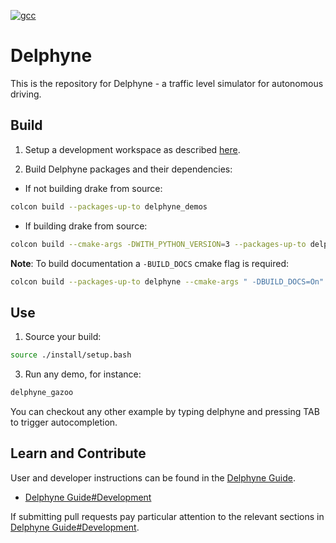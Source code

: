 [![gcc](https://github.com/ToyotaResearchInstitute/delphyne/actions/workflows/build.yml/badge.svg)](https://github.com/ToyotaResearchInstitute/delphyne/actions/workflows/build.yml)

# Delphyne

This is the repository for Delphyne - a traffic level simulator for autonomous driving.

## Build

1. Setup a development workspace as described [here](https://github.com/ToyotaResearchInstitute/maliput_documentation/blob/main/docs/installation_quickstart.rst).

2. Build Delphyne packages and their dependencies:

  - If not building drake from source:

   ```sh
   colcon build --packages-up-to delphyne_demos
   ```

  - If building drake from source:

   ```sh
   colcon build --cmake-args -DWITH_PYTHON_VERSION=3 --packages-up-to delphyne_demos
   ```

   **Note**: To build documentation a `-BUILD_DOCS` cmake flag is required:
   ```sh
   colcon build --packages-up-to delphyne --cmake-args " -DBUILD_DOCS=On"
   ```

## Use

1. Source your build:

```sh
source ./install/setup.bash
```

3. Run any demo, for instance:

```sh
delphyne_gazoo
```

You can checkout any other example by typing delphyne and pressing TAB to trigger autocompletion.

## Learn and Contribute

User and developer instructions can be found in the
[Delphyne Guide](https://docs.google.com/document/d/1tQ9vDp084pMuHjYmtScLB3F1tdr4iP9w7_OTcoSM1zQ).

* [Delphyne Guide#Development](https://docs.google.com/document/d/1tQ9vDp084pMuHjYmtScLB3F1tdr4iP9w7_OTcoSM1zQ/edit#heading=h.6wa9ubx28pkv)

If submitting pull requests pay particular attention to the relevant sections in [Delphyne Guide#Development](https://docs.google.com/document/d/1tQ9vDp084pMuHjYmtScLB3F1tdr4iP9w7_OTcoSM1zQ/edit#heading=h.6wa9ubx28pkv).
